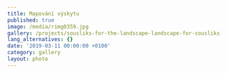 ```yaml
---
title: Mapování výskytu
published: true
image: /media/rimg0359.jpg
gallery: /projects/sousliks-for-the-landscape-landscape-for-sousliks
lang_alternatives: {}
date: '2019-03-11 00:00:00 +0100'
category: gallery
layout: photo
---
```


